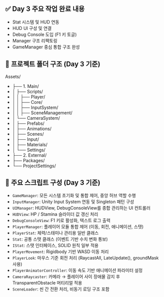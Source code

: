 ## ✅ Day 3 주요 작업 완료 내용

- Stat 시스템 및 HUD 연동
- HUD UI 구성 및 연결
- Debug Console 도입 (F1 키 토글)
- Manager 구조 리팩토링
- GameManager 중심 통합 구조 완성

## 📁 프로젝트 폴더 구조 (Day 3 기준)

Assets/
- ├── 1. Main/
- │   ├── Scripts/
- │   │   ├── Player/
- │   │   ├── Core/
- │   │   ├── InputSystem/
- │   │   ├── SceneManagement/
- │   └── CameraSystem/
- │   ├── Prefabs/
- │   ├── Animations/
- │   ├── Scenes/
- │   ├── Input/
- │   ├── Materials/
- │   └── Settings/
- ├── 2. External/
- ├── Packages/
- └── ProjectSettings/

## 🔧 주요 스크립트 구성 (Day 3 기준)

- `GameManager`: 모든 시스템 초기화 및 통합 제어, 중앙 허브 역할 수행
- `InputManager`: Unity Input System 연동 및 Singleton 패턴 구성
- `UIManager`: HUDView, DebugConsoleView를 종합 관리하는 UI 컨트롤러
- `HUDView`: HP / Stamina 슬라이더 값 갱신 처리
- `DebugConsoleView`: F1 키로 활성화, 텍스트 로그 출력
- `PlayerManager`: 플레이어 모듈 통합 제어 (이동, 회전, 애니메이션, 스탯)
- `PlayerStat`: 체력/스태미나 관리용 일반 클래스
- `Stat`: 공통 스탯 클래스 (이벤트 기반 수치 변화 통보)
- `IStat`: 스탯 인터페이스, SOLID 원칙 일부 적용
- `PlayerMovement`: Rigidbody 기반 WASD 이동 처리
- `PlayerLook`: 마우스 기준 회전 처리 (RaycastAll, LateUpdate(), groundMask 사용)
- `PlayerAnimatorController`: 이동 속도 기반 애니메이션 파라미터 설정
- `CameraRaycaster`: 카메라 → 플레이어 사이 장애물 감지 후 TransparentObstacle 머티리얼 적용
- `SceneLoader`: 씬 간 전환 처리, 비동기 로딩 구조 포함
